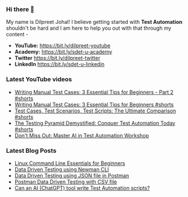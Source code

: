 ### Hi there 👋

My name is Dilpreet Johal! I believe getting started with **Test Automation** shouldn't be hard and I am here to help you out with that through my content -

- **YouTube:** https://bit.ly/dilpreet-youtube
- **Academy:** https://bit.ly/sdet-u-academy
- **Twitter** https://bit.ly/dilpreet-twitter
- **LinkedIn** https://bit.ly/sdet-u-linkedin

### Latest YouTube videos

<!-- YOUTUBE-VIDEOS-LIST:START -->
- [Writing Manual Test Cases: 3 Essential Tips for Beginners - Part 2 #shorts](https://www.youtube.com/watch?v=FjreIDNqw8g)
- [Writing Manual Test Cases: 3 Essential Tips for Beginners #shorts](https://www.youtube.com/watch?v=NTQEm7NYUGo)
- [Test Cases, Test Scenarios, Test Scripts: The Ultimate Comparison #shorts](https://www.youtube.com/watch?v=GWr9V2zyL10)
- [The Testing Pyramid Demystified: Conquer Test Automation Today #shorts](https://www.youtube.com/watch?v=zph_4tYvBgI)
- [Don&#39;t Miss Out: Master AI in Test Automation Workshop](https://www.youtube.com/watch?v=dXYRenavFuI)
<!-- YOUTUBE-VIDEOS-LIST:END -->


### Latest Blog Posts
<!-- BLOG-POST-LIST:START -->
- [Linux Command Line Essentials for Beginners](https://automationbro.com/blog/linux-command-line/?utm_source=rss&utm_medium=rss&utm_campaign=linux-command-line)
- [Data Driven Testing using Newman CLI](https://automationbro.com/blog/newman-data-driven-testing/?utm_source=rss&utm_medium=rss&utm_campaign=newman-data-driven-testing)
- [Data Driven Testing using JSON file in Postman](https://automationbro.com/blog/data-driven-testing-using-json-file-in-postman/?utm_source=rss&utm_medium=rss&utm_campaign=data-driven-testing-using-json-file-in-postman)
- [Postman Data Driven Testing with CSV file](https://automationbro.com/blog/postman-csv-data-driven-testing/?utm_source=rss&utm_medium=rss&utm_campaign=postman-csv-data-driven-testing)
- [Can an AI &lpar;ChatGPT&rpar; tool write Test Automation scripts?](https://automationbro.com/blog/chatgpt-test-automation/?utm_source=rss&utm_medium=rss&utm_campaign=chatgpt-test-automation)
<!-- BLOG-POST-LIST:END -->
